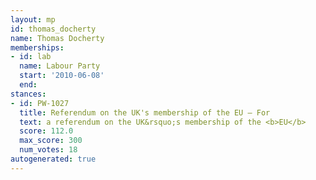 ```yaml
---
layout: mp
id: thomas_docherty
name: Thomas Docherty
memberships:
- id: lab
  name: Labour Party
  start: '2010-06-08'
  end: 
stances:
- id: PW-1027
  title: Referendum on the UK's membership of the EU — For
  text: a referendum on the UK&rsquo;s membership of the <b>EU</b>
  score: 112.0
  max_score: 300
  num_votes: 18
autogenerated: true
---
```

